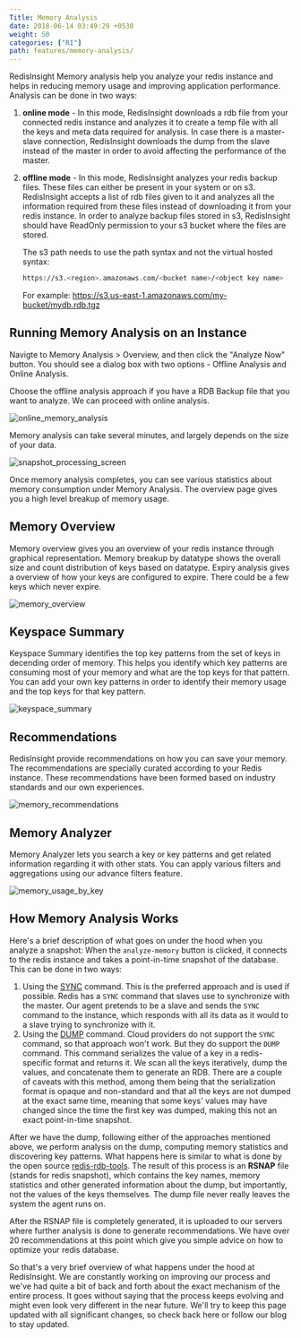 ```yaml
---
Title: Memory Analysis
date: 2018-06-14 03:49:29 +0530
weight: 50
categories: ["RI"]
path: features/memory-analysis/
---
```

RedisInsight Memory analysis help you analyze your redis instance and helps in reducing memory usage and improving application performance. Analysis can be done in two ways:

1. **online mode** - In this mode, RedisInsight downloads a rdb file from your connected redis instance and analyzes it to create a temp file with all the keys and meta data required for analysis. In case there is a master-slave connection, RedisInsight downloads the dump from the slave instead of the master in order to avoid affecting the performance of the master.

1. **offline mode** - In this mode, RedisInsight analyzes your redis backup files. These files can either be present in your system or on s3. RedisInsight accepts a list of rdb files given to it and analyzes all the information required from these files instead of downloading it from your redis instance. In order to analyze backup files stored in s3, RedisInsight should have ReadOnly permission to your s3 bucket where the files are stored.

    The s3 path needs to use the path syntax and not the virtual hosted syntax:

    ```sh
    https://s3.<region>.amazonaws.com/<bucket name>/<object key name>
    ```

    For example: https://s3.us-east-1.amazonaws.com/my-bucket/mydb.rdb.tgz

## Running Memory Analysis on an Instance

Navigte to Memory Analysis > Overview, and then click the "Analyze Now" button. You should see a dialog box with two options - Offline Analysis and Online Analysis.

Choose the offline analysis approach if you have a RDB Backup file that you want to analyze. We can proceed with online analysis.

![online_memory_analysis](/images/ri/online_memory_analysis.png)

Memory analysis can take several minutes, and largely depends on the size of your data.

![snapshot_processing_screen](/images/ri/snapshot_processing_screen.png)

Once memory analysis completes, you can see various statistics about memory consumption under Memory Analysis. The overview page gives you a high level breakup of memory usage.

## Memory Overview

Memory overview gives you an overview of your redis instance through graphical representation. Memory breakup by datatype shows the overall size and count distribution of keys based on datatype. Expiry analysis gives a overview of how your keys are configured to expire. There could be a few keys which never expire.

![memory_overview](/images/ri/memory_overview.png)

## Keyspace Summary

Keyspace Summary identifies the top key patterns from the set of keys in decending order of memory. This helps you identify which key patterns are consuming most of your memory and what are the top keys for that pattern. You can add your own key patterns in order to identify their memory usage and the top keys for that key pattern.

![keyspace_summary](/images/ri/keyspace_summary.png)

## Recommendations

RedisInsight provide recommendations on how you can save your memory. The recommendations are specially curated according to your Redis instance. These recommendations have been formed based on industry standards and our own experiences.

![memory_recommendations](/images/ri/memory_recommendations.png)

## Memory Analyzer

Memory Analyzer lets you search a key or key patterns and get related information regarding it with other stats. You can apply various filters and aggregations using our advance filters feature.

![memory_usage_by_key](/images/ri/memory_usage_by_key.png)

## How Memory Analysis Works

Here's a brief description of what goes on under the hood when you analyze a snapshot:
When the `analyze-memory` button is clicked, it connects to the redis instance and takes a point-in-time snapshot of the database.
This can be done in two ways:

  1. Using the [SYNC](https://redis.io/commands/sync) command.
     This is the preferred approach and is used if possible.
     Redis has a `SYNC` command that slaves use to synchronize with the master.
     Our agent pretends to be a slave and sends the `SYNC` command to the instance, which responds with all its data as it would to a slave trying to synchronize with it.
  1. Using the [DUMP](https://redis.io/commands/dump) command.
     Cloud providers do not support the `SYNC` command, so that approach won't work.
     But they do support the `DUMP` command.
     This command serializes the value of a key in a redis-specific format and returns it.
     We scan all the keys iteratively, dump the values, and concatenate them to generate an RDB.
     There are a couple of caveats with this method, among them being that the serialization format is opaque and non-standard and that all the keys are not dumped at the exact same time, meaning that some keys' values may have changed since the time the first key was dumped, making this not an exact point-in-time snapshot.

 After we have the dump, following either of the approaches mentioned above, we perform analysis on the dump, computing memory statistics and discovering key patterns. What happens here is similar to what is done by the open source [redis-rdb-tools](https://github.com/sripathikrishnan/redis-rdb-tools). The result of this process is an **RSNAP** file (stands for redis snapshot), which contains the key names, memory statistics and other generated information about the dump, but importantly, not the values of the keys themselves. The dump file never really leaves the system the agent runs on.

 After the RSNAP file is completely generated, it is uploaded to our servers where further analysis is done to generate recommendations. We have over 20 recommendations at this point which give you simple advice on how to optimize your redis database.

 So that's a very brief overview of what happens under the hood at RedisInsight. We are constantly working on improving our process and we've had quite a bit of back and forth about the exact mechanism of the entire process. It goes without saying that the process keeps evolving and might even look very different in the near future. We'll try to keep this page updated with all significant changes, so check back here or follow our blog to stay updated.
